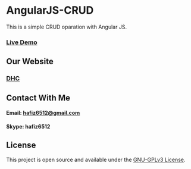 # AngularJS-CRUD
 This is a simple CRUD oparation with Angular JS.

### [Live Demo](https://hafiz6512.github.io/AngularJS-CRUD)

## Our Website
### [DHC](http://diehardcoder.com)

## Contact With Me
#### Email: hafiz6512@gmail.com
#### Skype: hafiz6512

## License

This project is open source and available under the [GNU-GPLv3 License](./LICENSE).
